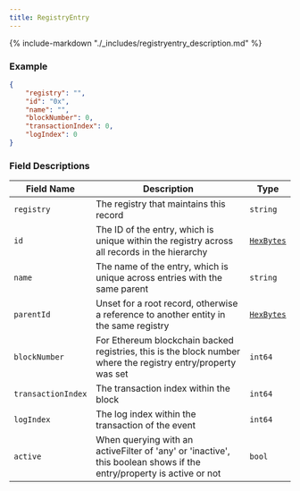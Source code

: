 ```yaml
---
title: RegistryEntry
---
```

{% include-markdown "./_includes/registryentry_description.md" %}

### Example

```json
{
    "registry": "",
    "id": "0x",
    "name": "",
    "blockNumber": 0,
    "transactionIndex": 0,
    "logIndex": 0
}
```

### Field Descriptions

| Field Name | Description | Type |
|------------|-------------|------|
| `registry` | The registry that maintains this record | `string` |
| `id` | The ID of the entry, which is unique within the registry across all records in the hierarchy | [`HexBytes`](simpletypes.md#hexbytes) |
| `name` | The name of the entry, which is unique across entries with the same parent | `string` |
| `parentId` | Unset for a root record, otherwise a reference to another entity in the same registry | [`HexBytes`](simpletypes.md#hexbytes) |
| `blockNumber` | For Ethereum blockchain backed registries, this is the block number where the registry entry/property was set | `int64` |
| `transactionIndex` | The transaction index within the block | `int64` |
| `logIndex` | The log index within the transaction of the event | `int64` |
| `active` | When querying with an activeFilter of 'any' or 'inactive', this boolean shows if the entry/property is active or not | `bool` |


